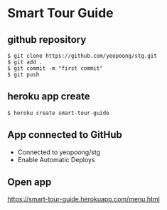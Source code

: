 # Smart Tour Guide

## github repository
```
$ git clone https://github.com/yeopoong/stg.git
$ git add .
$ git commit -m "first commit"
$ git push
```

## heroku app create
```
$ heroku create smart-tour-guide
```

## App connected to GitHub

* Connected to yeopoong/stg
* Enable Automatic Deploys

## Open app

https://smart-tour-guide.herokuapp.com/menu.html
